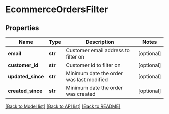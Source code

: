 # EcommerceOrdersFilter


## Properties
Name | Type | Description | Notes
------------ | ------------- | ------------- | -------------
**email** | **str** | Customer email address to filter on | [optional] 
**customer_id** | **str** | Customer id to filter on | [optional] 
**updated_since** | **str** | Minimum date the order was last modified | [optional] 
**created_since** | **str** | Minimum date the order was created | [optional] 

[[Back to Model list]](../../README.md#documentation-for-models) [[Back to API list]](../../README.md#documentation-for-api-endpoints) [[Back to README]](../../README.md)


